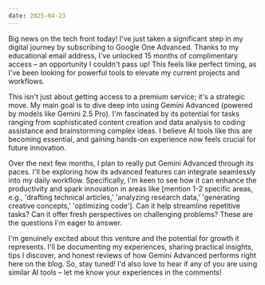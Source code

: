 ```yaml
---
date: 2025-04-23
---
```


Big news on the tech front today! I've just taken a significant step in my digital journey by subscribing to Google One Advanced. Thanks to my educational email address, I've unlocked 15 months of complimentary access – an opportunity I couldn't pass up! This feels like perfect timing, as I've been looking for powerful tools to elevate my current projects and workflows.

This isn't just about getting access to a premium service; it's a strategic move. My main goal is to dive deep into using Gemini Advanced (powered by models like Gemini 2.5 Pro). I'm fascinated by its potential for tasks ranging from sophisticated content creation and data analysis to coding assistance and brainstorming complex ideas. I believe AI tools like this are becoming essential, and gaining hands-on experience now feels crucial for future innovation.

Over the next few months, I plan to really put Gemini Advanced through its paces. I'll be exploring how its advanced features can integrate seamlessly into my daily workflow. Specifically, I'm keen to see how it can enhance the productivity and spark innovation in areas like [mention 1-2 specific areas, e.g., 'drafting technical articles,' 'analyzing research data,' 'generating creative concepts,' 'optimizing code']. Can it help streamline repetitive tasks? Can it offer fresh perspectives on challenging problems? These are the questions I'm eager to answer.

I'm genuinely excited about this venture and the potential for growth it represents. I'll be documenting my experiences, sharing practical insights, tips I discover, and honest reviews of how Gemini Advanced performs right here on the blog. So, stay tuned! I'd also love to hear if any of you are using similar AI tools – let me know your experiences in the comments!

